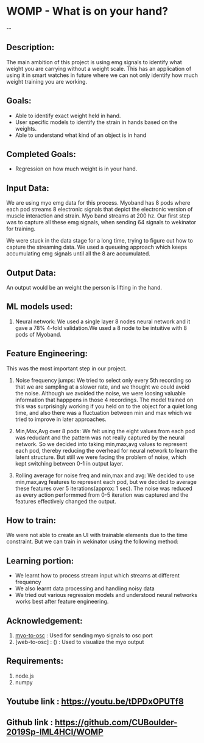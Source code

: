 # WOMP - What is on your hand?
--

## Description:

The main ambition of this project is using emg signals to identify what weight you are carrying without a weight scale. This has an application of using it in smart watches in future where we can not only identify how much weight training you are working.

## Goals:

- Able to identify exact weight held in hand.
- User specific models to identify the strain in hands based on the weights.
- Able to understand what kind of an object is in hand

## Completed Goals:
- Regression on how much weight is in your hand.

## Input Data:
We are using myo emg data for this process. Myoband has 8 pods where each pod streams 8 electronic signals that depict the electronic version of muscle interaction and strain. Myo band streams at 200 hz. Our first step was to capture all these emg signals, when sending 64 signals to wekinator for training.

We were stuck in the data stage for a long time, trying to figure out how to capture the streaming data. We used a queueing approach which keeps accumulating emg signals until all the 8 are accumulated.

## Output Data:
An output would be an weight the person is lifting in the hand.

## ML models used:

1. Neural network:
We used a single layer 8 nodes neural network and it gave a 78%  4-fold validation.We used a 8 node to be intuitive with 8 pods of Myoband.


## Feature Engineering:
This was the most important step in our project.
1. Noise frequency jumps: 
We tried to select only every 5th recording so that we are sampling at a slower rate, and we thought we could avoid the noise. Although we avoided the noise, we were loosing valuable information that happpens in those 4 recordings. The model trained on this was surprisingly working if you held on to the object for a quiet long time, and also there was a fluctuation between min and max which we tried to improve in later approaches.

2. Min,Max,Avg over 8 pods:
We felt using the eight values from each pod was redudant and the pattern was not really captured by the neural network. So we decided into taking min,max,avg values to represent each pod, thereby reducing the overhead for neural network to learn the latent structure. But still we were facing the problem of noise, which kept switching between 0-1 in output layer.

3. Rolling average for noise freq and min,max and avg:
We decided to use min,max,avg features to represent each pod, but we decided to average these features over 5 iterations(approx: 1 sec). The noise was reduced as every action performmed from 0-5 iteration was captured and the features effectively changed the output.

## How to train:

We were not able to create an UI with trainable elements due to the time constraint. But we can train in wekinator using the following method:

## Learning portion:

- We learnt how to process stream input which streams at different frequency
- We also learnt data processing and handling noisy data
- We tried out various regression models and understood neural networks works best after feature engineering.

## Acknowledgement:
1. [myo-to-osc](https://github.com/cpmpercussion/myo-to-osc) : Used for sending myo signals to osc port
2. [web-to-osc] : () : Used to visualize the myo output

## Requirements:
1. node.js
2. numpy

## Youtube link : https://youtu.be/tDPDxOPUTf8

## Github link : https://github.com/CUBoulder-2019Sp-IML4HCI/WOMP